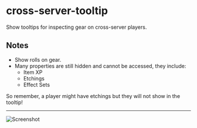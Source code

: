 # cross-server-tooltip

Show tooltips for inspecting gear on cross-server players.

## Notes
+ Show rolls on gear.
+ Many properties are still hidden and cannot be accessed, they include:
    + Item XP
    + Etchings
    + Effect Sets

So remember, a player might have etchings but they will not show in the tooltip!

---

![Screenshot](https://i.imgur.com/kyh0s2t.png)